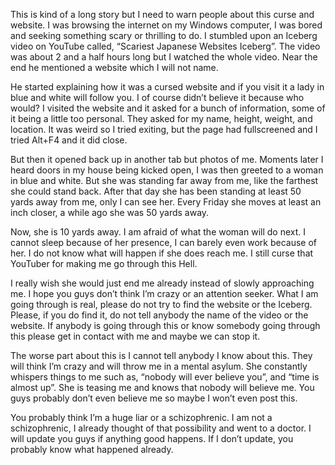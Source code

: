 This is kind of a long story but I need to warn people about this curse and website. I was browsing the internet on my Windows computer, I was bored and seeking something scary or thrilling to do. I stumbled upon an Iceberg video on YouTube called, “Scariest Japanese Websites Iceberg”. The video was about 2 and a half hours long but I watched the whole video. Near the end he mentioned a website which I will not name.

He started explaining how it was a cursed website and if you visit it a lady in blue and white will follow you. I of course didn’t believe it because who would? I visited the website and it asked for a bunch of information, some of it being a little too personal. They asked for my name, height, weight, and location. It was weird so I tried exiting, but the page had fullscreened and I tried Alt+F4 and it did close.

But then it opened back up in another tab but photos of me. Moments later I heard doors in my house being kicked open, I was then greeted to a woman in blue and white. But she was standing far away from me, like the farthest she could stand back. After that day she has been standing at least 50 yards away from me, only I can see her. Every Friday she moves at least an inch closer, a while ago she was 50 yards away.

Now, she is 10 yards away. I am afraid of what the woman will do next. I cannot sleep because of her presence, I can barely even work because of her. I do not know what will happen if she does reach me. I still curse that YouTuber for making me go through this Hell.

I really wish she would just end me already instead of slowly approaching me. I hope you guys don’t think I’m crazy or an attention seeker. What I am going through is real, please do not try to find the website or the Iceberg. Please, if you do find it, do not tell anybody the name of the video or the website. If anybody is going through this or know somebody going through this please get in contact with me and maybe we can stop it.

The worse part about this is I cannot tell anybody I know about this. They will think I’m crazy and will throw me in a mental asylum. She constantly whispers things to me such as, “nobody will ever believe you”, and “time is almost up”. She is teasing me and knows that nobody will believe me. You guys probably don’t even believe me so maybe I won’t even post this.

You probably think I’m a huge liar or a schizophrenic. I am not a schizophrenic, I already thought of that possibility and went to a doctor. I will update you guys if anything good happens. If I don’t update, you probably know what happened already.